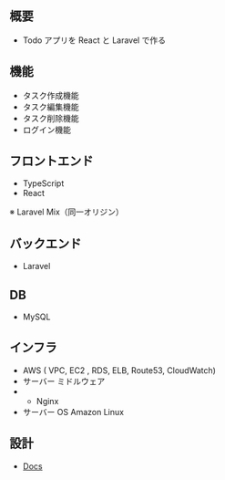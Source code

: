 ## 概要

-   Todo アプリを React と Laravel で作る

## 機能

-   タスク作成機能
-   タスク編集機能
-   タスク削除機能
-   ログイン機能

## フロントエンド

-   TypeScript
-   React

※ Laravel Mix（同一オリジン）

## バックエンド

-   Laravel

## DB

-   MySQL

## インフラ
 
-   AWS ( VPC, EC2 , RDS, ELB, Route53, CloudWatch)  
-   サーバー ミドルウェア
- - Nginx  
-   サーバー OS
Amazon Linux  

## 設計

-   [Docs](https://github.com/ryosuke1256/Todo-react-laravel/tree/develop/docs)
